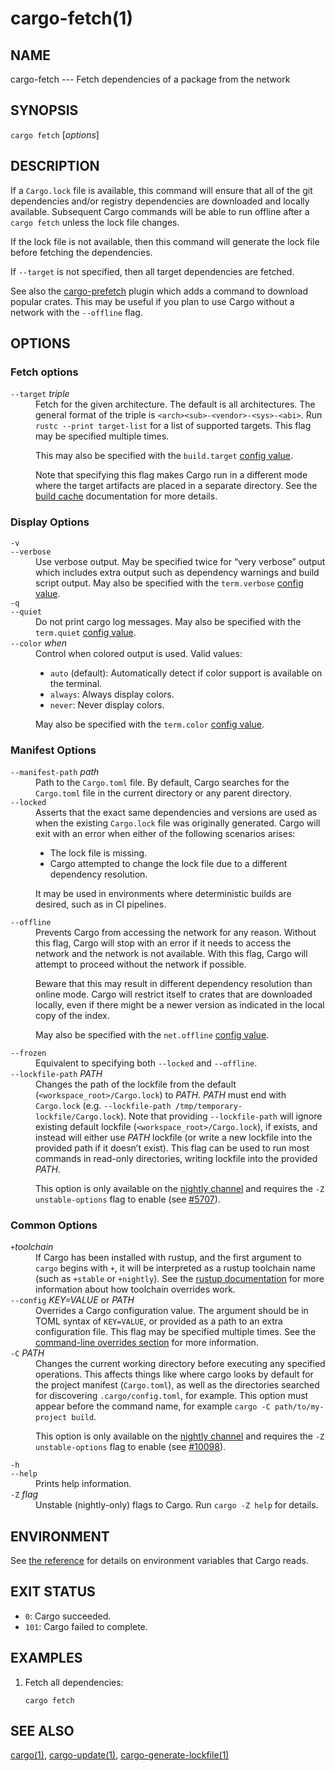 # cargo-fetch(1)
## NAME

cargo-fetch --- Fetch dependencies of a package from the network

## SYNOPSIS

`cargo fetch` [_options_]

## DESCRIPTION

If a `Cargo.lock` file is available, this command will ensure that all of the
git dependencies and/or registry dependencies are downloaded and locally
available. Subsequent Cargo commands will be able to run offline after a `cargo
fetch` unless the lock file changes.

If the lock file is not available, then this command will generate the lock
file before fetching the dependencies.

If `--target` is not specified, then all target dependencies are fetched.

See also the [cargo-prefetch](https://crates.io/crates/cargo-prefetch)
plugin which adds a command to download popular crates. This may be useful if
you plan to use Cargo without a network with the `--offline` flag.

## OPTIONS

### Fetch options

<dl>
<dt class="option-term" id="option-cargo-fetch---target"><a class="option-anchor" href="#option-cargo-fetch---target"></a><code>--target</code> <em>triple</em></dt>
<dd class="option-desc">Fetch for the given architecture. The default is all architectures. The general format of the triple is
<code>&lt;arch&gt;&lt;sub&gt;-&lt;vendor&gt;-&lt;sys&gt;-&lt;abi&gt;</code>. Run <code>rustc --print target-list</code> for a
list of supported targets. This flag may be specified multiple times.</p>
<p>This may also be specified with the <code>build.target</code>
<a href="../reference/config.html">config value</a>.</p>
<p>Note that specifying this flag makes Cargo run in a different mode where the
target artifacts are placed in a separate directory. See the
<a href="../guide/build-cache.html">build cache</a> documentation for more details.</dd>

</dl>

### Display Options

<dl>
<dt class="option-term" id="option-cargo-fetch--v"><a class="option-anchor" href="#option-cargo-fetch--v"></a><code>-v</code></dt>
<dt class="option-term" id="option-cargo-fetch---verbose"><a class="option-anchor" href="#option-cargo-fetch---verbose"></a><code>--verbose</code></dt>
<dd class="option-desc">Use verbose output. May be specified twice for “very verbose” output which
includes extra output such as dependency warnings and build script output.
May also be specified with the <code>term.verbose</code>
<a href="../reference/config.html">config value</a>.</dd>


<dt class="option-term" id="option-cargo-fetch--q"><a class="option-anchor" href="#option-cargo-fetch--q"></a><code>-q</code></dt>
<dt class="option-term" id="option-cargo-fetch---quiet"><a class="option-anchor" href="#option-cargo-fetch---quiet"></a><code>--quiet</code></dt>
<dd class="option-desc">Do not print cargo log messages.
May also be specified with the <code>term.quiet</code>
<a href="../reference/config.html">config value</a>.</dd>


<dt class="option-term" id="option-cargo-fetch---color"><a class="option-anchor" href="#option-cargo-fetch---color"></a><code>--color</code> <em>when</em></dt>
<dd class="option-desc">Control when colored output is used. Valid values:</p>
<ul>
<li><code>auto</code> (default): Automatically detect if color support is available on the
terminal.</li>
<li><code>always</code>: Always display colors.</li>
<li><code>never</code>: Never display colors.</li>
</ul>
<p>May also be specified with the <code>term.color</code>
<a href="../reference/config.html">config value</a>.</dd>

</dl>

### Manifest Options

<dl>
<dt class="option-term" id="option-cargo-fetch---manifest-path"><a class="option-anchor" href="#option-cargo-fetch---manifest-path"></a><code>--manifest-path</code> <em>path</em></dt>
<dd class="option-desc">Path to the <code>Cargo.toml</code> file. By default, Cargo searches for the
<code>Cargo.toml</code> file in the current directory or any parent directory.</dd>


<dt class="option-term" id="option-cargo-fetch---locked"><a class="option-anchor" href="#option-cargo-fetch---locked"></a><code>--locked</code></dt>
<dd class="option-desc">Asserts that the exact same dependencies and versions are used as when the
existing <code>Cargo.lock</code> file was originally generated. Cargo will exit with an
error when either of the following scenarios arises:</p>
<ul>
<li>The lock file is missing.</li>
<li>Cargo attempted to change the lock file due to a different dependency resolution.</li>
</ul>
<p>It may be used in environments where deterministic builds are desired,
such as in CI pipelines.</dd>


<dt class="option-term" id="option-cargo-fetch---offline"><a class="option-anchor" href="#option-cargo-fetch---offline"></a><code>--offline</code></dt>
<dd class="option-desc">Prevents Cargo from accessing the network for any reason. Without this
flag, Cargo will stop with an error if it needs to access the network and
the network is not available. With this flag, Cargo will attempt to
proceed without the network if possible.</p>
<p>Beware that this may result in different dependency resolution than online
mode. Cargo will restrict itself to crates that are downloaded locally, even
if there might be a newer version as indicated in the local copy of the index.</p>
<p>May also be specified with the <code>net.offline</code> <a href="../reference/config.html">config value</a>.</dd>


<dt class="option-term" id="option-cargo-fetch---frozen"><a class="option-anchor" href="#option-cargo-fetch---frozen"></a><code>--frozen</code></dt>
<dd class="option-desc">Equivalent to specifying both <code>--locked</code> and <code>--offline</code>.</dd>


<dt class="option-term" id="option-cargo-fetch---lockfile-path"><a class="option-anchor" href="#option-cargo-fetch---lockfile-path"></a><code>--lockfile-path</code> <em>PATH</em></dt>
<dd class="option-desc">Changes the path of the lockfile from the default (<code>&lt;workspace_root&gt;/Cargo.lock</code>) to <em>PATH</em>. <em>PATH</em> must end with
<code>Cargo.lock</code> (e.g. <code>--lockfile-path /tmp/temporary-lockfile/Cargo.lock</code>). Note that providing
<code>--lockfile-path</code> will ignore existing default lockfile (<code>&lt;workspace_root&gt;/Cargo.lock</code>), if exists, and instead will
either use <em>PATH</em> lockfile (or write a new lockfile into the provided path if it doesn’t exist).
This flag can be used to run most commands in read-only directories, writing lockfile into the provided <em>PATH</em>.</p>
<p>This option is only available on the <a href="https://doc.rust-lang.org/book/appendix-07-nightly-rust.html">nightly
channel</a> and
requires the <code>-Z unstable-options</code> flag to enable (see
<a href="https://github.com/rust-lang/cargo/issues/5707">#5707</a>).</dd>

</dl>

### Common Options

<dl>

<dt class="option-term" id="option-cargo-fetch-+toolchain"><a class="option-anchor" href="#option-cargo-fetch-+toolchain"></a><code>+</code><em>toolchain</em></dt>
<dd class="option-desc">If Cargo has been installed with rustup, and the first argument to <code>cargo</code>
begins with <code>+</code>, it will be interpreted as a rustup toolchain name (such
as <code>+stable</code> or <code>+nightly</code>).
See the <a href="https://rust-lang.github.io/rustup/overrides.html">rustup documentation</a>
for more information about how toolchain overrides work.</dd>


<dt class="option-term" id="option-cargo-fetch---config"><a class="option-anchor" href="#option-cargo-fetch---config"></a><code>--config</code> <em>KEY=VALUE</em> or <em>PATH</em></dt>
<dd class="option-desc">Overrides a Cargo configuration value. The argument should be in TOML syntax of <code>KEY=VALUE</code>,
or provided as a path to an extra configuration file. This flag may be specified multiple times.
See the <a href="../reference/config.html#command-line-overrides">command-line overrides section</a> for more information.</dd>


<dt class="option-term" id="option-cargo-fetch--C"><a class="option-anchor" href="#option-cargo-fetch--C"></a><code>-C</code> <em>PATH</em></dt>
<dd class="option-desc">Changes the current working directory before executing any specified operations. This affects
things like where cargo looks by default for the project manifest (<code>Cargo.toml</code>), as well as
the directories searched for discovering <code>.cargo/config.toml</code>, for example. This option must
appear before the command name, for example <code>cargo -C path/to/my-project build</code>.</p>
<p>This option is only available on the <a href="https://doc.rust-lang.org/book/appendix-07-nightly-rust.html">nightly
channel</a> and
requires the <code>-Z unstable-options</code> flag to enable (see
<a href="https://github.com/rust-lang/cargo/issues/10098">#10098</a>).</dd>


<dt class="option-term" id="option-cargo-fetch--h"><a class="option-anchor" href="#option-cargo-fetch--h"></a><code>-h</code></dt>
<dt class="option-term" id="option-cargo-fetch---help"><a class="option-anchor" href="#option-cargo-fetch---help"></a><code>--help</code></dt>
<dd class="option-desc">Prints help information.</dd>


<dt class="option-term" id="option-cargo-fetch--Z"><a class="option-anchor" href="#option-cargo-fetch--Z"></a><code>-Z</code> <em>flag</em></dt>
<dd class="option-desc">Unstable (nightly-only) flags to Cargo. Run <code>cargo -Z help</code> for details.</dd>


</dl>

## ENVIRONMENT

See [the reference](../reference/environment-variables.html) for
details on environment variables that Cargo reads.

## EXIT STATUS

* `0`: Cargo succeeded.
* `101`: Cargo failed to complete.

## EXAMPLES

1. Fetch all dependencies:

       cargo fetch

## SEE ALSO
[cargo(1)](cargo.html), [cargo-update(1)](cargo-update.html), [cargo-generate-lockfile(1)](cargo-generate-lockfile.html)
